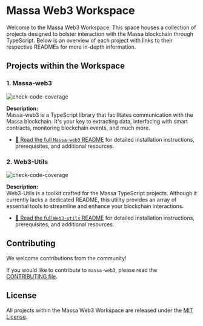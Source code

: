 # Massa Web3 Workspace

Welcome to the Massa Web3 Workspace. This space houses a collection of projects designed to bolster interaction with the Massa blockchain through TypeScript. Below is an overview of each project with links to their respective READMEs for more in-depth information.

## Projects within the Workspace

### 1. **Massa-web3**
   
![check-code-coverage](https://img.shields.io/badge/coverage-95.12%25-green)

**Description:**  
Massa-web3 is a TypeScript library that facilitates communication with the Massa blockchain. It's your key to extracting data, interfacing with smart contracts, monitoring blockchain events, and much more.

- [📖 Read the full `Massa-web3` README](./packages/massa-web3/README.md) for detailed installation instructions, prerequisites, and additional resources.

### 2. **Web3-Utils** 

![check-code-coverage](https://img.shields.io/badge/coverage-93.15%25-green)

**Description:**  
Web3-Utils is a toolkit crafted for the Massa TypeScript projects. Although it currently lacks a dedicated README, this utility provides an array of essential tools to streamline and enhance your blockchain interactions.

- [📖 Read the full `Web3-utils` README](./packages/web3-utils/README.md) for detailed installation instructions, prerequisites, and additional resources.

## Contributing

We welcome contributions from the community!

If you would like to contribute to `massa-web3`, please read the [CONTRIBUTING file](CONTRIBUTING.md).

## License

All projects within the Massa Web3 Workspace are released under the [MIT License](LICENSE).

